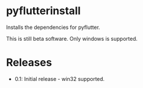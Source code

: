 # pyflutterinstall

Installs the dependencies for pyflutter.

This is still beta software. Only windows is supported.

# Releases

  * 0.1: Initial release - win32 supported.